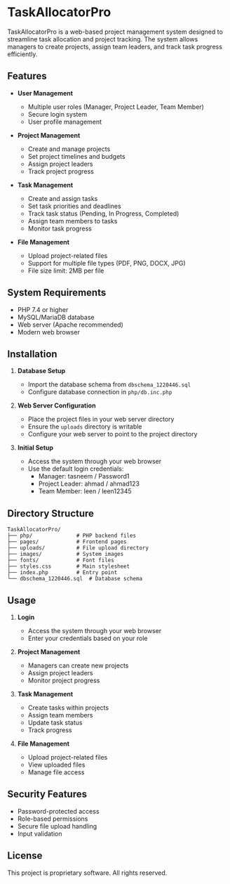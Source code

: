 # TaskAllocatorPro

TaskAllocatorPro is a web-based project management system designed to streamline task allocation and project tracking. The system allows managers to create projects, assign team leaders, and track task progress efficiently.

## Features

- **User Management**
  - Multiple user roles (Manager, Project Leader, Team Member)
  - Secure login system
  - User profile management

- **Project Management**
  - Create and manage projects
  - Set project timelines and budgets
  - Assign project leaders
  - Track project progress

- **Task Management**
  - Create and assign tasks
  - Set task priorities and deadlines
  - Track task status (Pending, In Progress, Completed)
  - Assign team members to tasks
  - Monitor task progress

- **File Management**
  - Upload project-related files
  - Support for multiple file types (PDF, PNG, DOCX, JPG)
  - File size limit: 2MB per file

## System Requirements

- PHP 7.4 or higher
- MySQL/MariaDB database
- Web server (Apache recommended)
- Modern web browser

## Installation

1. **Database Setup**
   - Import the database schema from `dbschema_1220446.sql`
   - Configure database connection in `php/db.inc.php`

2. **Web Server Configuration**
   - Place the project files in your web server directory
   - Ensure the `uploads` directory is writable
   - Configure your web server to point to the project directory

3. **Initial Setup**
   - Access the system through your web browser
   - Use the default login credentials:
     - Manager: tasneem / Password1
     - Project Leader: ahmad / ahmad123
     - Team Member: leen / leen12345

## Directory Structure

```
TaskAllocatorPro/
├── php/              # PHP backend files
├── pages/            # Frontend pages
├── uploads/          # File upload directory
├── images/           # System images
├── fonts/            # Font files
├── styles.css        # Main stylesheet
├── index.php         # Entry point
└── dbschema_1220446.sql  # Database schema
```

## Usage

1. **Login**
   - Access the system through your web browser
   - Enter your credentials based on your role

2. **Project Management**
   - Managers can create new projects
   - Assign project leaders
   - Monitor project progress

3. **Task Management**
   - Create tasks within projects
   - Assign team members
   - Update task status
   - Track progress

4. **File Management**
   - Upload project-related files
   - View uploaded files
   - Manage file access

## Security Features

- Password-protected access
- Role-based permissions
- Secure file upload handling
- Input validation

## License

This project is proprietary software. All rights reserved. 
